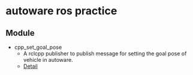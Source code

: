 # autoware ros practice

## Module
* cpp_set_goal_pose
    * A rclcpp publisher to publish message for setting the goal pose of vehicle in autoware.
    * [Detail](https://github.com/DennyKuo0809/autoware_ros_practice/tree/main/src/cpp_set_goal_pose#readme)

